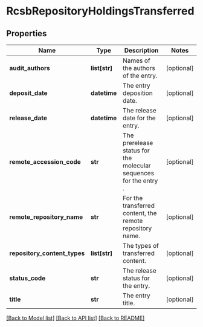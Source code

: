 # RcsbRepositoryHoldingsTransferred

## Properties
Name | Type | Description | Notes
------------ | ------------- | ------------- | -------------
**audit_authors** | **list[str]** | Names of the authors of the entry. | [optional] 
**deposit_date** | **datetime** | The entry deposition date. | [optional] 
**release_date** | **datetime** | The release date for the entry. | [optional] 
**remote_accession_code** | **str** | The prerelease status for the molecular sequences for the entry . | [optional] 
**remote_repository_name** | **str** | For the transferred content, the remote repository name. | [optional] 
**repository_content_types** | **list[str]** | The types of transferred content. | [optional] 
**status_code** | **str** | The release status for the entry. | [optional] 
**title** | **str** | The entry title. | [optional] 

[[Back to Model list]](../README.md#documentation-for-models) [[Back to API list]](../README.md#documentation-for-api-endpoints) [[Back to README]](../README.md)

